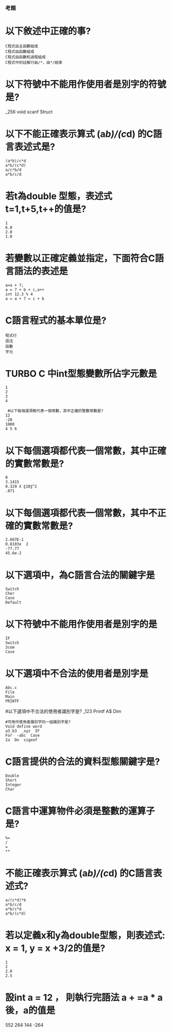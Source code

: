 ### 考題



# 以下敘述中正確的事?
	C程式由主函數組成
	C程式由函數組成
	C程式由函數和過程組成
	C程式中的註解行由/*，由*/結束
	
  # 以下符號中不能用作使用者是別字的符號是?
  _256
  void
  scanf
  Struct
	
  # 以下不能正確表示算式 (a*b)/(c*d) 的C語言表述式是?
	(a*b)/c*d
	a*b/(c*d)
	a/c*b/d
	a*b/c/d
	
  # 若t為double 型態，表述式t=1,t+5,t++的值是?
	1
	6.0
	2.0
	1.0
	
  # 若變數以正確定義並指定，下面符合C語言語法的表述是
	a=a + 7;
	a = 7 + b + c,a++
	int 12.3 % 4
	a = a + 7 = c + b
	
  # C語言程式的基本單位是?
	程式行
	語法
	函數
	字元
	
  # TURBO C 中int型態變數所佔字元數是
	1 
	2
	3
	4
 
	 #以下每個選項都代表一個常數，其中正確的整數常數是?
	12
	-20
	1000
	4 5 6
	
  # 以下每個選項都代表一個常數，其中正確的實數常數是?
	0
	3.1415
	0.329 X 〖10〗^2
	.871
	
  # 以下每個選項都代表一個常數，其中不正確的實數常數是?
	2.607E-1
	0.8103e  2
	-77.77
	45.6e-2
	
  # 以下選項中，為C語言合法的關鍵字是
	Switch
	Cher
	Case
	Default
	
  # 以下符號中不能用作使用者是別字的是
	IF
	Switch
	3com
	Case
	
  # 以下選項中不合法的使用者是別字是
	Abc.c
	File
	Main
	PRINTF
	
  #以下選項中不合法的使用者識別字是?
	_123
	Printf
	A$
	Dim
 
	#可用作使用者識別字的一組識別字是?
	Void define word
	a3_b3  _xyz  IF
	For  -abc  Case
	2a  Do  sigeof
	
  # C語言提供的合法的資料型態關鍵字是?
	Double
	Short
	Integer
	Char

  # C語言中運算物件必須是整數的運算子是?
	%=
	/
	=
	**
	
  # 不能正確表示算式  (a*b)/(c*d) 的C語言表述式?
	a/(c*d)*b
	a*b/c/d
	a*b/c*d
	a*b/(c*d)
	
  # 若以定義x和y為double型態，則表述式: x = 1, y = x +3/2的值是?
	1
	2
	2.0
	2.5
	
  # 設int  a = 12 ， 則執行完語法 a + =a * a後，a的值是
  552
  264
  144
  -264
